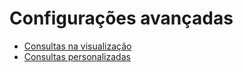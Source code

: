 # Configurações avançadas

* [Consultas na visualização](master-data-applications/advanced/step-1.md)
* [Consultas personalizadas](master-data-applications/advanced/step-2.md)

